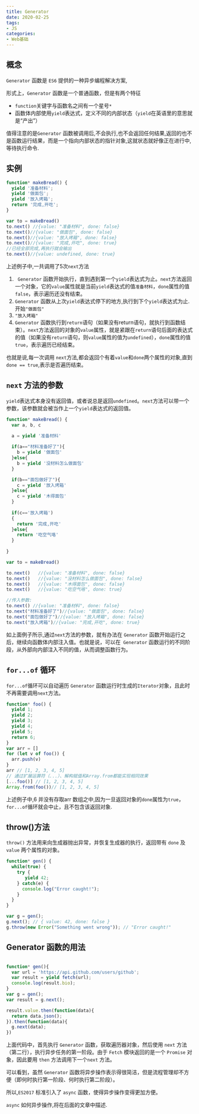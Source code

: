 ```yaml
--- 
title: Generator
date: 2020-02-25
tags:  
- JS
categories:
- Web基础
---
```

## 概念
`Generator` 函数是 `ES6` 提供的一种异步编程解决方案,

形式上，`Generator` 函数是一个普通函数，但是有两个特征
- `function`关键字与函数名之间有一个星号`*`
-  函数体内部使用`yield`表达式，定义不同的内部状态（`yield`在英语里的意思就是“产出”）

值得注意的是`Generator` 函数被调用后,不会执行,也不会返回任何结果,返回的也不是函数运行结果，而是一个指向内部状态的指针对象,这就状态就好像正在进行中,等待执行命令.
## 实例
```js
function* makeBread() {
  yield '准备材料';
  yield '做面包';
  yield '放入烤箱';
  return '完成,开吃';
}

var to = makeBread()
to.next() //{value: "准备材料", done: false}
to.next()//{value: "做面包", done: false}
to.next()//{value: "放入烤箱", done: false}
to.next()//{value: "完成,开吃", done: true}
//已经全部完成,再执行就会输出
to.next()//{value: undefined, done: true}
```
上述例子中,一共调用了5次`next`方法
1. ` Generator` 函数开始执行，直到遇到第一个`yield`表达式为止。`next`方法返回一个对象，它的`value`属性就是当前`yield`表达式的值`准备材料`，`done`属性的值`false`，表示遍历还没有结束。
2. `Generator` 函数从上次`yield`表达式停下的地方,执行到下个`yield`表达式为止.开始`"做面包"`
3. `"放入烤箱"`
4. `Generator` 函数执行到`return`语句（如果没有return语句，就执行到函数结束）。`next`方法返回的对象的`value`属性，就是紧跟在`return`语句后面的表达式的值（如果没有`return`语句，则`value`属性的值为`undefined`），`done`属性的值`true`，表示遍历已经结束。

也就是说,每一次调用 `next`方法,都会返回个有着`value`和`done`两个属性的对象,直到`done == true`,表示是否遍历结束。

## `next` 方法的参数
`yield`表达式本身没有返回值，或者说总是返回`undefined`。`next`方法可以带一个参数，该参数就会被当作上一个`yield`表达式的返回值。
```js
function* makeBread() {
  var a, b, c

  a = yield '准备材料'
  
  if(a=="材料准备好了"){
    b = yield '做面包'
  }else{
    b = yield '没材料怎么做面包'
  }

  if(b=="面包做好了"){
    c = yield '放入烤箱'
  }else{
    c = yield '木得面包'
  }
  
  if(c=='放入烤箱')
  {
    return '完成,开吃'
  }else{
    return '吃空气咯'
  }
 
}

var to = makeBread()

to.next()   //{value: "准备材料", done: false}
to.next()   //{value: "没材料怎么做面包", done: false}
to.next()   //{value: "木得面包", done: false}
to.next()   //{value: "吃空气咯", done: true}

//传入参数:
to.next() //{value: "准备材料", done: false}
to.next("材料准备好了")//{value: "做面包", done: false}
to.next("面包做好了")//{value: "放入烤箱", done: false}
to.next("放入烤箱")//{value: "完成,开吃", done: true}

```
如上面例子所示,通过`next`方法的参数，就有办法在 `Generator` 函数开始运行之后，继续向函数体内部注入值。也就是说，可以在` Generator` 函数运行的不同阶段，从外部向内部注入不同的值，从而调整函数行为。

## `for...of` 循环 
`for...of`循环可以自动遍历 `Generator` 函数运行时生成的`Iterator`对象，且此时不再需要调用`next`方法。
```js
function* foo() {
  yield 1;
  yield 2;
  yield 3;
  yield 4;
  yield 5;
  return 6;
}
var arr = []
for (let v of foo()) {
  arr.push(v)
}
arr // [1, 2, 3, 4, 5]
// 通过扩展运算符（...）、解构赋值和Array.from都能实现相同效果
[...foo()] // [1, 2, 3, 4, 5]
Array.from(foo())// [1, 2, 3, 4, 5]
```
上述例子中,6 并没有存取arr 数组之中,因为一旦返回对象的`done`属性为`true`，`for...of`循环就会中止，且不包含该返回对象.

## throw()方法
`throw()` 方法用来向生成器抛出异常，并恢复生成器的执行，返回带有 `done` 及 `value` 两个属性的对象。
```js
function* gen() {
  while(true) {
    try {
       yield 42;
    } catch(e) {
      console.log("Error caught!");
    }
  }
}

var g = gen();
g.next(); // { value: 42, done: false }
g.throw(new Error("Something went wrong")); // "Error caught!"
```

## Generator 函数的用法
```js

function* gen(){
  var url = 'https://api.github.com/users/github';
  var result = yield fetch(url);
  console.log(result.bio);
}
var g = gen();
var result = g.next();

result.value.then(function(data){
  return data.json();
}).then(function(data){
  g.next(data);
})
```
上面代码中，首先执行 `Generator` 函数，获取遍历器对象，然后使用 `next` 方法（第二行），执行异步任务的第一阶段。由于 `Fetch` 模块返回的是一个 `Promise` 对象，因此要用 `then` 方法调用下一个`next` 方法。

可以看到，虽然 `Generator` 函数将异步操作表示得很简洁，但是流程管理却不方便（即何时执行第一阶段、何时执行第二阶段）。

所以,`ES2017` 标准引入了 `async` 函数，使得异步操作变得更加方便。

 `async` 如何异步操作,将在后面的文章中描述.